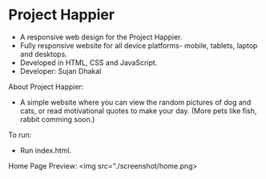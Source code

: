 # Project Happier
  - A responsive web design for the Project Happier.
  - Fully responsive website for all device platforms- mobile, tablets, laptop and desktops.
  - Developed in HTML, CSS and JavaScript. 
  - Developer: Sujan Dhakal
  
 
About Project Happier:
  - A simple website where you can view the random pictures of dog and cats, or read motivational quotes to make your day.      (More pets like fish, rabbit comming soon.)
  
To run:
  - Run index.html.
  
  Home Page Preview:
  <img src="./screenshot/home.png>
  
 
